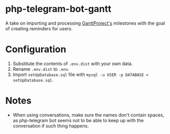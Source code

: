 # php-telegram-bot-gantt

A take on importing and processing [GanttProject's][1] milestones with the goal
of creating reminders for users.

[1]: https://www.ganttproject.biz/

# Configuration
1. Substitute the contents of `.env.dist` with your own data.
2. Rename `.env.dist` to `.env`.
3. Import `setUpDatabase.sql` file with
    `mysql -u USER -p DATABASE < setUpDatabase.sql`.

# Notes
* When using conversations, make sure the names don't contain spaces, as
    php-telegram bot seems not to be able to keep up with the conversation if
    such thing happens.
